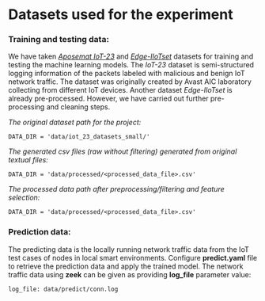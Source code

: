 # Datasets used for the experiment

### Training and testing data:
We have taken _[Aposemat IoT-23](https://www.stratosphereips.org/datasets-iot23)_ and _[Edge-IIoTset](https://ieee-dataport.org/documents/edge-iiotset-new-comprehensive-realistic-cyber-security-dataset-iot-and-iiot-applications#files)_
datasets for training and testing the machine learning models.
The _IoT-23_ dataset is semi-structured logging information of the packets labeled with malicious and benign IoT network traffic. The dataset was originally created by Avast AIC laboratory collecting from different IoT devices. Another dataset _Edge-IIoTset_ is already pre-processed. However, we have carried out further pre-processing and cleaning steps.

_The original dataset path for the project:_

```
DATA_DIR = 'data/iot_23_datasets_small/'
```

_The generated csv files (raw without filtering) generated from original textual files:_

```
DATA_DIR = 'data/processed/<processed_data_file>.csv'
```

_The processed data path after preprocessing/filtering and feature selection:_

```
DATA_DIR = 'data/processed/<processed_data_file>.csv'
```

### Prediction data:
The predicting data is the locally running network traffic data from the  IoT test cases of nodes in local smart environments. Configure __predict.yaml__ file to retrieve the prediction data and apply the trained model.
The network traffic data using __zeek__ can be given as providing __log_file__ parameter value:
```
log_file: data/predict/conn.log
```
